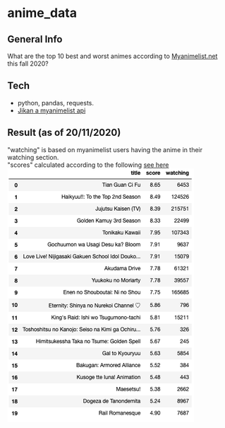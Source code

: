 # anime_data


## General Info
What are the top 10 best and worst animes according to [Myanimelist.net](https://myanimelist.net/) this fall 2020?

## Tech
* python, pandas, requests.
* [Jikan a myanimelist api](https://jikan.moe/)

## Result (as of 20/11/2020)
"watching" is based on myanimelist users having the anime in their watching section. <br />
"scores" calculated according to the following [see here](https://myanimelist.net/info.php?go=topanime) <br />
![result image](best_worst_fall2020.png)

